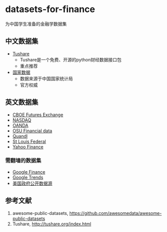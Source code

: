 # datasets-for-finance
为中国学生准备的金融学数据集

## 中文数据集

* [Tushare](http://tushare.org/index.html)
  * Tushare是一个免费、开源的python财经数据接口包
  * 重点推荐
* [国家数据](http://data.stats.gov.cn/) 
  * 数据来源于中国国家统计局
  * 官方权威

## 英文数据集

* [CBOE Futures Exchange](http://cfe.cboe.com/market-data/)
* [NASDAQ](https://data.nasdaq.com/)
* [OANDA](http://www.oanda.com/)
* [OSU Financial data](http://fisher.osu.edu/fin/fdf/osudata.htm)
* [Quandl](https://www.quandl.com/)
* [St Louis Federal](https://research.stlouisfed.org/fred2/)
* [Yahoo Finance](http://finance.yahoo.com/)

### 需翻墙的数据集

* [Google Finance](https://www.google.com/finance)
* [Google Trends](http://www.google.com/trends?q=google&ctab=0&geo=all&date=all&sort=0)
* [美国政府公开数据源](https://www.data.gov/)


## 参考文献

1. awesome-public-datasets, https://github.com/awesomedata/awesome-public-datasets
1. Tushare, http://tushare.org/index.html
